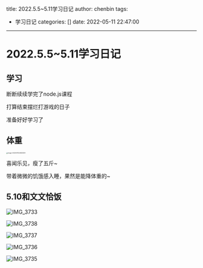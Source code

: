 title: 2022.5.5~5.11学习日记
author: chenbin
tags:
  - 学习日记
categories: []
date: 2022-05-11 22:47:00
---
# 2022.5.5~5.11学习日记

## 学习

断断续续学完了node.js课程

打算结束摆烂打游戏的日子

准备好好学习了

## 体重

<img src="https://ypyun-cdn.u1n1.com/img/picgo/2022/05/11/20220511224823.png" alt="image-20220511224823290" style="zoom:25%;" />

喜闻乐见，瘦了五斤~

带着微微的饥饿感入睡，果然是能降体重的~

## 5.10和文文恰饭

![IMG_3733](https://ypyun-cdn.u1n1.com/img/picgo/2022/05/11/20220511234533.JPG)

![IMG_3738](https://ypyun-cdn.u1n1.com/img/picgo/2022/05/11/20220511234544.JPG)

![IMG_3737](https://ypyun-cdn.u1n1.com/img/picgo/2022/05/11/20220511234548.JPG)

![IMG_3736](https://ypyun-cdn.u1n1.com/img/picgo/2022/05/11/20220511234521.JPG)

![IMG_3735](https://ypyun-cdn.u1n1.com/img/picgo/2022/05/11/20220511234548-1.JPG)

